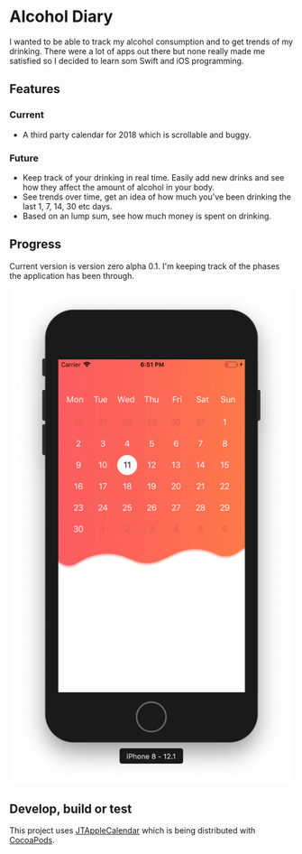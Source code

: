 # Alcohol Diary

I wanted to be able to track my alcohol consumption and to get trends of my
drinking. There were a lot of apps out there but none really made me satisfied
so I decided to learn som Swift and iOS programming.

## Features

### Current

* A third party calendar for 2018 which is scrollable and buggy.

### Future

* Keep track of your drinking in real time. Easily add new drinks and see how
  they affect the amount of alcohol in your body.
* See trends over time, get an idea of how much you've been drinking the last
  1, 7, 14, 30 etc days.
* Based on an lump sum, see how much money is spent on drinking.

## Progress

Current version is version zero alpha 0.1. I'm keeping track of the phases the
application has been through.

![](v00a01.png)

## Develop, build or test

This project uses
[JTAppleCalendar](https://github.com/patchthecode/JTAppleCalendar) which is
being distributed with [CocoaPods](https://cocoapods.org/).
